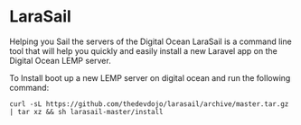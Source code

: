 # LaraSail

Helping you Sail the servers of the Digital Ocean
LaraSail is a command line tool that will help you quickly and easily install a new Laravel app on the Digital Ocean LEMP server.

To Install boot up a new LEMP server on digital ocean and run the following command:

```
curl -sL https://github.com/thedevdojo/larasail/archive/master.tar.gz | tar xz && sh larasail-master/install
```
